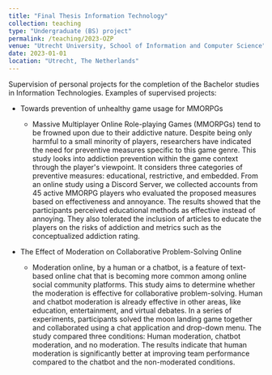 ```yaml
---
title: "Final Thesis Information Technology"
collection: teaching
type: "Undergraduate (BS) project"
permalink: /teaching/2023-OZP
venue: "Utrecht University, School of Information and Computer Science"
date: 2023-01-01
location: "Utrecht, The Netherlands"
---
```


Supervision of personal projects for the completion of the Bachelor studies in Information Technologies. Examples of supervised projects:

* Towards prevention of unhealthy game usage for MMORPGs
    * Massive  Multiplayer  Online  Role-playing  Games  (MMORPGs) tend to be frowned upon due to their addictive nature.  Despite being only harmful to a small minority of players, researchers have indicated the need for preventive measures specific to this game genre.  This study looks into addiction prevention within the game context through the player's viewpoint.  It considers three categories of preventive measures: educational,  restrictive,  and embedded.  From an online study using a Discord Server, we collected accounts from 45 active MMORPG players who evaluated the proposed measures based on effectiveness and annoyance.  The results showed that the participants perceived educational methods as effective instead of annoying.  They also tolerated the inclusion of articles to educate the players on the risks of addiction and metrics such as the conceptualized addiction rating. 

* The Effect of Moderation on Collaborative Problem-Solving Online
    * Moderation online, by a human or a chatbot, is a feature of text-based online chat that is becoming more common among online social community platforms.  This study aims to determine whether the moderation is effective for collaborative problem-solving.  Human and chatbot moderation is already effective in other areas, like education, entertainment, and virtual debates.  In a series of experiments,  participants solved the moon landing game together and collaborated using a chat application and drop-down menu.  The study compared three conditions:  Human moderation, chatbot moderation, and no moderation.  The results indicate that human moderation is significantly better at improving team performance compared to the chatbot and the non-moderated conditions.



